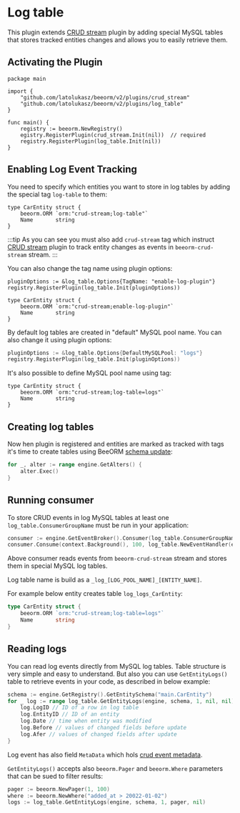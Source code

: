 # Log table

This plugin extends [CRUD stream](/plugins/crud_stream.html) plugin by adding special MySQL tables
that stores tracked entities changes and allows you to easily retrieve them.

## Activating the Plugin

```go{10,11}
package main

import {
    "github.com/latolukasz/beeorm/v2/plugins/crud_stream"
    "github.com/latolukasz/beeorm/v2/plugins/log_table"
}

func main() {
    registry := beeorm.NewRegistry()
    egistry.RegisterPlugin(crud_stream.Init(nil))  // required
    registry.RegisterPlugin(log_table.Init(nil)) 
} 
```

## Enabling Log Event Tracking

You need to specify which entities you want to store in log tables by adding the special tag `log-table` to them:

```go{2}
type CarEntity struct {
    beeorm.ORM `orm:"crud-stream;log-table"`
    Name       string
}
```

:::tip
As you can see you must also add `crud-stream` tag which instruct [CRUD stream](/plugins/crud_stream.html) plugin
to track entity changes as events in `beeorm-crud-stream` stream.
:::

You can also change the tag name using plugin options:

```go{1,5}
pluginOptions := &log_table.Options{TagName: "enable-log-plugin"}
registry.RegisterPlugin(log_table.Init(pluginOptions)) 

type CarEntity struct {
    beeorm.ORM `orm:"crud-stream;enable-log-plugin"`
    Name       string
}
```

By default log tables are created in "default" MySQL pool name. You can also change it using plugin options:

```go
pluginOptions := &log_table.Options{DefaultMySQLPool: "logs"}
registry.RegisterPlugin(log_table.Init(pluginOptions)) 
```

It's also possible to define MySQL pool name using tag:

```go{2}
type CarEntity struct {
    beeorm.ORM `orm:"crud-stream;log-table=logs"`
    Name       string
}
```

## Creating log tables

Now hen plugin is registered and entities are marked as tracked with tags it's time to create tables using
BeeORM [schema update](/guide/schema_update.html#schema-update):

```go
for _, alter := range engine.GetAlters() {
    alter.Exec()
}
```

## Running consumer

To store CRUD events in log MySQL tables at least one `log_table.ConsumerGroupName` must be run in your application:

```go
consumer := engine.GetEventBroker().Consumer(log_table.ConsumerGroupName)
consumer.Consume(context.Background(), 100, log_table.NewEventHandler(engine))
```

Above consumer reads events from `beeorm-crud-stream` stream and stores them in special MySQL log tables.

Log table name is build as a `_log_[LOG_POOL_NAME]_[ENTITY_NAME]`. 

For example below entity creates table `log_logs_CarEntity`:

```go
type CarEntity struct {
    beeorm.ORM `orm:"crud-stream;log-table=logs"`
    Name       string
}
```

## Reading logs

You can read log events directly from MySQL log tables. Table structure is very simple and easy to understand.
But also you can use `GetEntityLogs()` table to retrieve events in your code, as described in below example:

```go
schema := engine.GetRegistry().GetEntitySchema("main.CarEntity")
for _ log := range log_table.GetEntityLogs(engine, schema, 1, nil, nil) {
    log.LogID // ID of a row in log table
    log.EntityID // ID of an entity
    log.Date // time when entity was modified
    log.Before // values of changed fields before update
    log.Afer // values of changed fields after update
}
```

Log event has also field `MetaData` which hols [crud event metadata](/plugins/crud_stream.html#storing-additional-metadata-in-crud-events).

`GetEntityLogs()` accepts also `beeorm.Pager` and `beeorm.Where`  parameters that can be sued to filter results:

```go
pager := beeorm.NewPager(1, 100)
where := beeorm.NewWhere("added_at > 20022-01-02")
logs := log_table.GetEntityLogs(engine, schema, 1, pager, nil)
```

